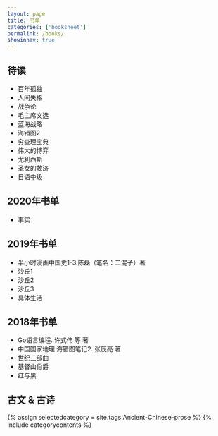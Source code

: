```yaml
---
layout: page
title: 书单
categories: ['booksheet']
permalink: /books/
showinnav: true
---
```


## 待读

* 百年孤独
* 人间失格
* 战争论
* 毛主席文选
* 蓝海战略
* 海错图2
* 穷查理宝典
* 伟大的博弈
* 尤利西斯
* 圣女的救济
* 日语中级

## 2020年书单

* 事实

## 2019年书单

* 半小时漫画中国史1-3.陈磊（笔名：二混子）著
* 沙丘1
* 沙丘2
* 沙丘3
* 具体生活

## 2018年书单

* Go语言编程. 许式伟 等 著
* 中国国家地理 海错图笔记2. 张辰亮 著
* 世纪三部曲
* 基督山伯爵
* 红与黑

## 古文 & 古诗

{% assign selectedcategory = site.tags.Ancient-Chinese-prose %}
{% include categorycontents %}
